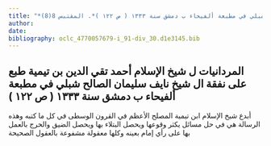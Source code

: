 ```yaml
---
title: "*مخطوطات ومطبوعات : المردانيات ل شيخ الإسلام أحمد تقي الدين بن تيمية طبع على نفقة ال شيخ نايف سليمان الصالح شبلي في مطبعة ألفيحاء ب دمشق سنة ١٣٣٣ ( ص ١٢٢ )*. المقتبس 8(8)"
author: 
date: 
bibliography: oclc_4770057679-i_91-div_30.d1e3145.bib
---
```




##  المردانيات   ل  شيخ الإسلام أحمد تقي الدين بن تيمية   طبع على نفقة ال  شيخ نايف سليمان الصالح شبلي   في  مطبعة ألفيحاء  ب  دمشق  سنة  ١٣٣٣  (  ص  ١٢٢  ) 


 أبدع شيخ الإسلام ابن تيمية المصلح الأعظم في القرون الوسطى في كل ما كتبه وهذه الرسالة هي في حل مسائل يكثر وقوعها ويحصل البتلاء بها ويحصل الضيق والحرج بالعمل بها على رأي إمام بعينه وكلها معقولة مشفوعة بالعقول الصحيحة 
